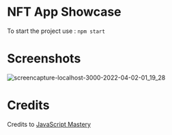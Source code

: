 # NFT App Showcase

To start the project use : `npm start`

# Screenshots
![screencapture-localhost-3000-2022-04-02-01_19_28](https://user-images.githubusercontent.com/70198692/161331908-567b6bb8-55d2-4e69-a108-12f5a1e464db.png)



# Credits
Credits to <a href = "https://github.com/adrianhajdin">JavaScript Mastery</a>
